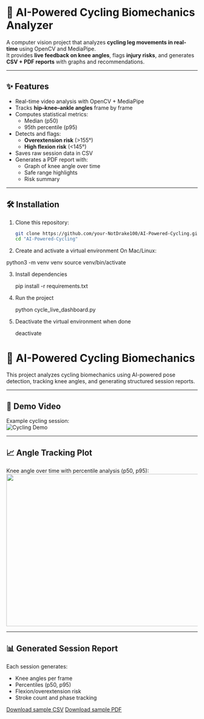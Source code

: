 # 🚴 AI-Powered Cycling Biomechanics Analyzer

A computer vision project that analyzes **cycling leg movements in real-time** using OpenCV and MediaPipe.  
It provides **live feedback on knee angles**, flags **injury risks**, and generates **CSV + PDF reports** with graphs and recommendations.  

---

## ✨ Features
- Real-time video analysis with OpenCV + MediaPipe  
- Tracks **hip–knee–ankle angles** frame by frame  
- Computes statistical metrics:
  - Median (p50)  
  - 95th percentile (p95)  
- Detects and flags:
  - **Overextension risk** (>155°)  
  - **High flexion risk** (<145°)  
- Saves raw session data in CSV  
- Generates a PDF report with:
  - Graph of knee angle over time  
  - Safe range highlights  
  - Risk summary  

---

## 🛠️ Installation

1. Clone this repository:
   ```bash
   git clone https://github.com/your-NotDrake100/AI-Powered-Cycling.git
   cd "AI-Powered-Cycling"

2.  Create and activate a virtual environment
   On Mac/Linux:
   
   python3 -m venv venv
   source venv/bin/activate

3.  Install dependencies
    
    pip install -r requirements.txt

4.  Run the project 

    python cycle_live_dashboard.py
    
5.  Deactivate the virtual environment when done
    
    deactivate

# 🚴 AI-Powered Cycling Biomechanics

This project analyzes cycling biomechanics using AI-powered pose detection, tracking knee angles, and generating structured session reports.  

---

## 🎥 Demo Video
Example cycling session:  
![Cycling Demo](https://github.com/user-attachments/assets/94b842a2-e246-46c0-9db3-3c113edd8102)

---

## 📈 Angle Tracking Plot
Knee angle over time with percentile analysis (p50, p95):  
<img width="1000" height="400" src="https://github.com/user-attachments/assets/d6fc7571-9e0d-4412-9fc6-658d500c50ec" />

---

## 📊 Generated Session Report
Each session generates:
- Knee angles per frame  
- Percentiles (p50, p95)  
- Flexion/overextension risk  
- Stroke count and phase tracking  

[Download sample CSV](https://github.com/user-attachments/files/22597145/session_20250929_021823.csv)
[Download sample PDF](https://github.com/user-attachments/files/22597494/session_20250929_021823_report.pdf)
 
